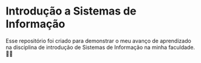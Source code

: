 # Introdução a Sistemas de Informação

Esse repositório foi criado para demonstrar o meu avanço de aprendizado na disciplina de introdução de Sistemas de Informação na minha faculdade. 👨‍💻
